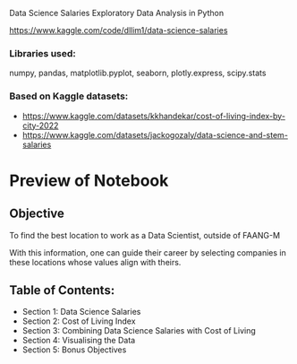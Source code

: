 Data Science Salaries Exploratory Data Analysis in Python

https://www.kaggle.com/code/dllim1/data-science-salaries

### Libraries used:
numpy, pandas, matplotlib.pyplot, seaborn, plotly.express, scipy.stats

### Based on Kaggle datasets:
- https://www.kaggle.com/datasets/kkhandekar/cost-of-living-index-by-city-2022
- https://www.kaggle.com/datasets/jackogozaly/data-science-and-stem-salaries

# Preview of Notebook

## Objective
To find the best location to work as a Data Scientist, outside of FAANG-M

With this information, one can guide their career by selecting companies in these locations whose values align with theirs.

## Table of Contents:
- Section 1: Data Science Salaries
- Section 2: Cost of Living Index
- Section 3: Combining Data Science Salaries with Cost of Living
- Section 4: Visualising the Data
- Section 5: Bonus Objectives
